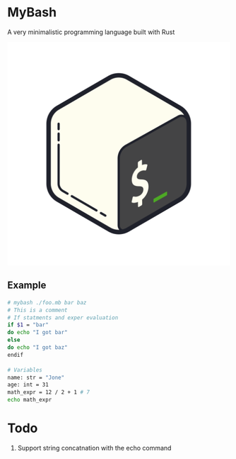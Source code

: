 # MyBash

A very minimalistic programming language built with Rust

<p align="center"> 
    <img src="./mybash.png" alt="My Bash" title="My Bash">
</p>

## Example

```bash
# mybash ./foo.mb bar baz
# This is a comment
# If statments and exper evaluation
if $1 = "bar"
do echo "I got bar"
else
do echo "I got baz"
endif

# Variables
name: str = "Jone"
age: int = 31
math_expr = 12 / 2 + 1 # 7
echo math_expr
```

# Todo

1. Support string concatnation with the echo command
